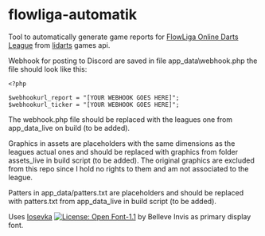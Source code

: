 # flowliga-automatik
Tool to automatically generate game reports for [FlowLiga Online Darts League](https://www.dartzentrum-augsburg.de/flow-dartsliga) from [lidarts](https://lidarts.org) games api.


Webhook for posting to Discord are saved in file app_data\webhook.php the file should look like this:
``` 
<?php 

$webhookurl_report = "[YOUR WEBHOOK GOES HERE]";
$webhookurl_ticker = "[YOUR WEBHOOK GOES HERE]";
``` 
The webhook.php file should be replaced with the leagues one from app_data_live on build (to be added).

Graphics in assets are placeholders with the same dimensions as the leagues actual ones and should be replaced with graphics from folder assets_live in build script (to be added).
The original graphics are excluded from this repo since I hold no rights to them and am not associated to the league.

Patters in app_data/patters.txt are placeholders and should be replaced with patters.txt from app_data_live in build script (to be added).

Uses [Iosevka](https://github.com/be5invis/Iosevka) [![License: Open Font-1.1](https://img.shields.io/badge/License-OFL_1.1-lightgreen.svg)](https://opensource.org/licenses/OFL-1.1) by Belleve Invis as primary display font.
